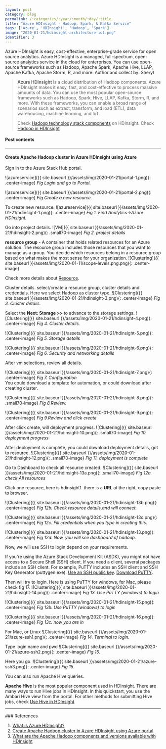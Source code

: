 ```yaml
---
layout: post
category: blog
permalink: /:categories/:year/:month/:day/:title
title: "Azure HDInsight - Hadoop, Spark, & Kafka Service"
tags: ['Azure', 'HDInsight', 'Hadoop', 'Spark']
image: "2020-01-21/hdinsight-architecture-iot.png"
identifier: 3
---
```

Azure HDInsight is easy, cost-effective, enterprise-grade service for open source analytics. Azure HDInsight is a managed, full-spectrum, open-source analytics service in the cloud for enterprises. You can use open-source frameworks such as Hadoop, Apache Spark, Apache Hive, LLAP, Apache Kafka, Apache Storm, R, and more.
Author and collect by: Sheryl

<!--more-->

<blockquote class="tip">
 <strong>Azure HDInsight</strong>  is a cloud distribution of Hadoop components. Azure HDInsight makes it easy, fast, and cost-effective to process massive amounts of data. You can use the most popular open-source frameworks such as Hadoop, Spark, Hive, LLAP, Kafka, Storm, R, and more. With these frameworks, you can enable a broad range of scenarios such as extract, transform, and load (ETL), data warehousing, machine learning, and IoT.
 
 
 Check <a href="https://docs.microsoft.com/en-us/azure/hdinsight/hdinsight-component-versioning">Hadoop technology stack components</a> on HDInsight.
Check <a href="https://azure.microsoft.com/en-us/services/hdinsight/">Hadoop in HDInsight</a> 
</blockquote>

<div class="list-of-contents">
  <h4>Post contents</h4>
  <ul></ul>
</div>


<hr class="with-margin">
<h4 class="header" id="quantization"> Create Apache Hadoop cluster in Azure HDInsight using Azure</h4>

Sign in to the Azure Stack Hub portal.

![azureservice]({{ site.baseurl }}/assets/img/2020-01-21/portal-1.png){: .center-image}
<em class="figure">Fig Login and go to Portal.
</em>
<br>



![azureservice]({{ site.baseurl }}/assets/img/2020-01-21/portal-2.png){: .center-image}
<em class="figure">Fig Create a new resource.
</em>
<br>


To create new resource.
![azureservice]({{ site.baseurl }}/assets/img/2020-01-21/hdinsight-1.png){: .center-image}
<em class="figure">Fig 1. Find Analytics->Azure HDInsight.
</em>
<br>

 
Go into project details.
![VM]({{ site.baseurl }}/assets/img/2020-01-21/hdinsight-2.png){: .small70-image}
<em class="figure">Fig 2. project details</em>
<br>

<strong>resource group</strong> - A container that holds related resources for an Azure solution. The resource group includes those resources that you want to manage as a group. You decide which resources belong in a resource group based on what makes the most sense for your organization.
![Clustering]({{ site.baseurl }}/assets/img/2020-01-11/scope-levels.png.png){: .center-image}

Check more details about <a href="https://docs.microsoft.com/en-us/azure/azure-resource-manager/management/overview">Resource</a>.


Cluster details. select/create a resource group, cluster details and credentials.
Here we select Hadoop as cluster type.
![Clustering]({{ site.baseurl }}/assets/img/2020-01-21/hdinsight-3.png){: .center-image}
<em class="figure">Fig 3. Cluster details.</em>
<br>

Select the <strong> Next: Storage >> </strong> to advance to the storage settings.
![Clustering]({{ site.baseurl }}/assets/img/2020-01-21/hdinsight-4.png){: .center-image}
<em class="figure">Fig 4. Cluster details. </em>
<br>

![Clustering]({{ site.baseurl }}/assets/img/2020-01-21/hdinsight-5.png){: .center-image}
<em class="figure">Fig 5. Storage details</em>
<br>

![Clustering]({{ site.baseurl }}/assets/img/2020-01-21/hdinsight-6.png){: .center-image}
<em class="figure">Fig 6. Security and networking details</em>
<br>

After vm selections, review all details. 

![Clustering]({{ site.baseurl }}/assets/img/2020-01-21/hdinsight-7.png){: .center-image}
<em class="figure">Fig 7. Configuration </em>
<br>
You could download a template for automation, or could download after creating cluster.

![Clustering]({{ site.baseurl }}/assets/img/2020-01-21/hdinsight-8.png){: .small70-image}
<em class="figure">Fig 8.Review.</em>
<br>

![Clustering]({{ site.baseurl }}/assets/img/2020-01-21/hdinsight-9.png){: .center-image}
<em class="figure">Fig 9.Review  and click create </em>
<br>

After click create, will deployment progress.
![Clustering]({{ site.baseurl }}/assets/img/2020-01-21/hdinsight-10.png){: .small70-image}
<em class="figure">Fig 10. deployment progress</em>
<br>

After deployment is complete, you could download deployment details, got to resource.
![Clustering]({{ site.baseurl }}/assets/img/2020-01-21/hdinsight-12.png){: .small70-image}
<em class="figure">Fig 11. deployment is complete </em>
<br>

Go to Dashboard to check all resource created.
![Clustering]({{ site.baseurl }}/assets/img/2020-01-21/hdinsight-13a.png){: .small70-image}
<em class="figure">Fig 12a. check All resources</em>
<br>

Click one resource, here is hdinsight1. there is a <strong> URL</strong>  at the right, copy paste to browser.

![Clustering]({{ site.baseurl }}/assets/img/2020-01-21/hdinsight-13b.png){: .center-image}
<em class="figure">Fig 12b. Check resource details,and will connect.</em>
<br>

![Clustering]({{ site.baseurl }}/assets/img/2020-01-21/hdinsight-13c.png){: .center-image}
<em class="figure">Fig 12c. Fill credentials when you type in creating this.</em>
<br>

![Clustering]({{ site.baseurl }}/assets/img/2020-01-21/hdinsight-13.png){: .center-image}
<em class="figure">Fig 12d. Now, you will see dashboard of hadoop.</em>
<br>

Now, we will use SSH to login depend on your requirements.

If you're using the Azure Stack Development Kit (ASDK), you might not have access to a Secure Shell (SSH) client. If you need a client, several packages include an SSH client. For example, PuTTY includes an SSH client and SSH Key Generator (puttygen.exe). 
<a href="https://docs.microsoft.com/en-us/azure-stack/user/azure-stack-dev-start-howto-ssh-public-key?view=azs-2002">Use an SSH public key</a>. 
<a href="https://www.putty.org/">Download PuTTY</a>. 

Then will try to login. Here is using PuTTY for windows, for Mac, please check fig 17.
![Clustering]({{ site.baseurl }}/assets/img/2020-01-21/hdinsight-14.png){: .center-image}
<em class="figure">Fig 13. Use PuTTY (windows) to login</em>
<br>

![Clustering]({{ site.baseurl }}/assets/img/2020-01-21/hdinsight-15.png){: .center-image}
<em class="figure">Fig 13b. Use PuTTY (windows) to login</em>
<br>


![Clustering]({{ site.baseurl }}/assets/img/2020-01-21/hdinsight-16.png){: .center-image}
<em class="figure">Fig 13c. now you are in</em>
<br>

For Mac, or Linux
![Clustering]({{ site.baseurl }}/assets/img/2020-01-21/azure-ssh1.png){: .center-image}
<em class="figure">Fig 14. Terminal to login.</em>
<br>

Type login name and pwd
![Clustering]({{ site.baseurl }}/assets/img/2020-01-21/azure-ssh2.png){: .center-image}
<em class="figure">Fig 15.</em>
<br>

Here you go.
![Clustering]({{ site.baseurl }}/assets/img/2020-01-21/azure-ssh3.png){: .center-image}
<em class="figure">Fig 15.</em>
<br>

You can also run Apache Hive queries.

<strong>Apache Hive</strong> is the most popular component used in HDInsight. There are many ways to run Hive jobs in HDInsight. In this quickstart, you use the Ambari Hive view from the portal. For other methods for submitting Hive jobs, check <a href="https://docs.microsoft.com/en-us/azure/hdinsight/hadoop/hdinsight-use-hive">Use Hive in HDInsight</a>.

<hr class="with-margin">
### References

<ol>

<li><a href="https://docs.microsoft.com/en-us/azure/hdinsight/hdinsight-overview">What is Azure HDInsight?</a></li>

  <li><a href="https://docs.microsoft.com/en-us/azure/hdinsight/hadoop/apache-hadoop-linux-create-cluster-get-started-portal">Create Apache Hadoop cluster in Azure HDInsight using Azure portal</a></li>
  
  <li><a href="https://docs.microsoft.com/en-us/azure/hdinsight/hdinsight-component-versioning"> What are the Apache Hadoop components and versions available with HDInsight</a></li>
  
</ol>
